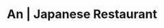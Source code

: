 ---
layout: place
title: An | Japanese Restaurant
permalink: /california/san-francisco/an-japanese-restaurant.html
stateAbbr: CA
stateName: California
cityName: San Francisco
seo:
  type: restaurant
  links: http://sushiansf.com/
place_id: ChIJ9UNO0L6AhYARzock0NnfE2I
photos:
  - name: >-
      places/ChIJ9UNO0L6AhYARzock0NnfE2I/photos/AeeoHcLB3o7ZCrs-BDA6I4pObzq_Sgh_wjtmvJrhHH8wbBm50Z2xgF7DN0LGNcB9vlsgXs75R-OBw34FjCfFLW54rmqI-IAOqANQDL0_EVdRZRccUD-PngfScOV_zcNqdP1AnF6vpGV4SwppCDnGBnO78cWeOeFEs897UcChXk-2abVJmVr0Ya10VlDbPK9KJtZVY2_Jvq0Fr8ZKvjaD3zzV4aHBnnO0Pn7EKKnOgwpJG58PrWyPII5JnTKuf-PQUbjUPoErw-IxbmUFvo67H1l9cfkVJlgKEQ6cN0OCP9pWAsWakqRuI8Zw4u38Sl_oCG7qgiUnQcbBgELf8rUTr-aU5Z72cytdZL6DswzSbjd-g5pi6XiLOKtmFQOp1_gGybjaoYuwfRRViKhnvVKoNpxyRuxHWRXrHrjpMUx6t02N2I3IP-s0
    widthPx: 4080
    heightPx: 3072
    authorAttributions:
      - displayName: Marc Rillera
        uri: https://maps.google.com/maps/contrib/111363544789757739506
        photoUri: >-
          https://lh3.googleusercontent.com/a-/ALV-UjUU-7FzspVkigP98tmm_18R3OxAASpdj7NwLIlipF9IR0VQoHpOxA=s100-p-k-no-mo
    flagContentUri: >-
      https://www.google.com/local/imagery/report/?cb_client=maps_api_places.places_api&image_key=!1e10!2sCIHM0ogKEICAgICnp9qGpwE&hl=en-US
    googleMapsUri: >-
      https://www.google.com/maps/place//data=!3m4!1e2!3m2!1sCIHM0ogKEICAgICnp9qGpwE!2e10!4m2!3m1!1s0x808580bed04e43f5:0x6213dfd9d02487ce
  - name: >-
      places/ChIJ9UNO0L6AhYARzock0NnfE2I/photos/AeeoHcK6LDcdFnmnEW6dErsBh5De1AhJ5ahoc_iQvGNkucyOO8XrznjzcPULL98tXGzY-kduCRsmNwKLO8sBcyIEgTH1P3HYwUqFFvc_OuGPYRtlLv0kMzJEGOZcWY11b5BiZH2BWoeTu2gIQYbyPwRnYx1K46hPRY-mNiZZnmf1SzcZOG-663RhR-1JmOg86Eni1j62ofKxMnEJZ_wKAbND9-TNzy-DUN1ibuqgwyJoW8s6lLy6sy_tUzf3a5iDJ4yTG4fVR7B1qtRuBEbU0vcsnv4s72BKGUtaz8AAG0i31K1bxwW6YxgRuGnsuDXCa_n_x4WK-p4vJjHoiduQBnLOZI3PVA7658ugVIcext8leZtRFsrhshT1FVfGsUaurrIKr8z3kAF7dLPmSWXjjTNBLLdvmvoDjLd5Wxf2TN04iyQ
    widthPx: 4030
    heightPx: 2382
    authorAttributions:
      - displayName: Peter Stone
        uri: https://maps.google.com/maps/contrib/104259985632055816782
        photoUri: >-
          https://lh3.googleusercontent.com/a/ACg8ocJ4D1wJHFJti8jQSkxXtwLJQwW49g_FS8pmSYr5glmd4QlvoA=s100-p-k-no-mo
    flagContentUri: >-
      https://www.google.com/local/imagery/report/?cb_client=maps_api_places.places_api&image_key=!1e10!2sCIHM0ogKEICAgIDr--HDOg&hl=en-US
    googleMapsUri: >-
      https://www.google.com/maps/place//data=!3m4!1e2!3m2!1sCIHM0ogKEICAgIDr--HDOg!2e10!4m2!3m1!1s0x808580bed04e43f5:0x6213dfd9d02487ce
  - name: >-
      places/ChIJ9UNO0L6AhYARzock0NnfE2I/photos/AeeoHcKkb8gCjlHjB0hd8iZ8yX08FAba8roGges-2gigwvEcy-9uVlT22ohPiHChZglVKIZTntQHOuqV6ixwMwGnPjrQCCQ3LzCw3FyL-EAf-65NugF39EkcDjaWmCsjAH6CeBnQxOlb73aaQUxA6NbDDGB_SFoYXEz0BFfK06R18POjhRoHtPQMXNCWxZnTN7CmOYNdKfHFhsVgp7lLlSrsq-aYvlVkctN4t8vZ8QFZS_c3glglzfq_7tUcDmmARkfQvYZDsyg6COBV0JnTZKzgwuj5FVkL24poW2z2YhMHRkcuv6NB7ytbA4ueWN3uWIjHA_ziBlq_37I6Z7hJQFjYpn-Kb49PcY9pQLRhlP515whIcxoRTpx2C83b2Llw9Rhi4iwnIAe8HjewT6h1lxPrzObqMEJMpHoQXiGTtUXdueiT078
    widthPx: 1837
    heightPx: 1229
    authorAttributions:
      - displayName: Peter Stone
        uri: https://maps.google.com/maps/contrib/104259985632055816782
        photoUri: >-
          https://lh3.googleusercontent.com/a/ACg8ocJ4D1wJHFJti8jQSkxXtwLJQwW49g_FS8pmSYr5glmd4QlvoA=s100-p-k-no-mo
    flagContentUri: >-
      https://www.google.com/local/imagery/report/?cb_client=maps_api_places.places_api&image_key=!1e10!2sCIHM0ogKEICAgIDr--HD-gE&hl=en-US
    googleMapsUri: >-
      https://www.google.com/maps/place//data=!3m4!1e2!3m2!1sCIHM0ogKEICAgIDr--HD-gE!2e10!4m2!3m1!1s0x808580bed04e43f5:0x6213dfd9d02487ce
  - name: >-
      places/ChIJ9UNO0L6AhYARzock0NnfE2I/photos/AeeoHcLg3sRj65H10icctGUGvHDMtNKL1UnkMLDuEdZsRY-Tr4wBwx8FFLiYtiw2I4XaIU0xrydPRBgu0hEUTlDlZSiJILqtJD83wIjFKl68-csnrRLnyHhdbq6wisS5oCtEG7cBNV8_msMlYvuh5Gc6pGficuwUUZfhrmpXDHNFSo719yKwDBbhy-0Lhhpfrkjr9bihf7D1bnNRBN5Ht506bM-zz8jO7sAAjxSbUd7m8nRJTuSK5HLhbdkfwMaJOv-OO7mW9LrjTCZ1Cm4k3P4TlywXQ5Vu65bJkBGc6Tsu87_9VZ-uXC4sPoZrsMfJnKwCdf3hqHriiCI1lI0BuYMtTXwIIRt3qQq6RMhwGJNz-TmbqApYjuYgumLkQFUQiaV2Dzb-SMyyCPMoll9_Ri-RWhIqkY-2hodZBlVYGs1qoR0
    widthPx: 4032
    heightPx: 3024
    authorAttributions:
      - displayName: Beatriz Barrera
        uri: https://maps.google.com/maps/contrib/109826559696278532825
        photoUri: >-
          https://lh3.googleusercontent.com/a-/ALV-UjU-xH0lF8uuQyi0DqvFkqMSYNBMbcarhQumWbs8p-mLj2D2NraG=s100-p-k-no-mo
    flagContentUri: >-
      https://www.google.com/local/imagery/report/?cb_client=maps_api_places.places_api&image_key=!1e10!2sCIHM0ogKEICAgIC_u5WXSg&hl=en-US
    googleMapsUri: >-
      https://www.google.com/maps/place//data=!3m4!1e2!3m2!1sCIHM0ogKEICAgIC_u5WXSg!2e10!4m2!3m1!1s0x808580bed04e43f5:0x6213dfd9d02487ce
  - name: >-
      places/ChIJ9UNO0L6AhYARzock0NnfE2I/photos/AeeoHcKCxWnnm0RCn1o5S9H1t1vxlmy5oFmfSHgwh5PH1jXsfw-ZfMVKeTp0OvyRBABzn6dvPhCRxSmuN08mJspmkitTlIf3OJtYWXwWDKnQT_kZ3FPMQ7OKCGh1UUW0P6qpzuUqoxWv48A_qQTahRL2nA-fHfsUA6WLGp5I6zZEaAx7gHeZTPPDcG0YmE6vHgE0-pZViHGN4yDOWqbC8ykcajClF08ppKGvoF2cVbgesf1v_LEzfsNQjQgcRCveAS_PrKRWry9GHOUNgLmc9e7tZMtd-aDKNN0BKymZeuFg9LMAe5E8Zv3OfQ5bC78wH4bPp54Y1qpuwsfiStDaQiTBVaayIVlcU6rk37-gSVg2bSIWmJyc2GhqEp7bb1uFzbtfhMhxo6lIdKjPfH95Hu5XMo1zXav_xR1IL0m6bq7lSjLTLpvG
    widthPx: 3000
    heightPx: 4000
    authorAttributions:
      - displayName: B. Wai
        uri: https://maps.google.com/maps/contrib/114363565406530979314
        photoUri: >-
          https://lh3.googleusercontent.com/a-/ALV-UjXBkZrBOlKM0UndB05Q2Vb1b5gqTtlxrg9Ki9Zt39G-L2HxXeCSrw=s100-p-k-no-mo
    flagContentUri: >-
      https://www.google.com/local/imagery/report/?cb_client=maps_api_places.places_api&image_key=!1e10!2sCIHM0ogKEICAgIDVyvq6gwE&hl=en-US
    googleMapsUri: >-
      https://www.google.com/maps/place//data=!3m4!1e2!3m2!1sCIHM0ogKEICAgIDVyvq6gwE!2e10!4m2!3m1!1s0x808580bed04e43f5:0x6213dfd9d02487ce
  - name: >-
      places/ChIJ9UNO0L6AhYARzock0NnfE2I/photos/AeeoHcJ37zx9pTTmH5qEYAHEgvrQtV0mk9YAx1xwax85PNRD-49N6FLFOAgMNpxTQuEDu0zavUczbZO_hk3E9FeKmzNRemzglOtEq7NBbdZT58yFTs9SOm3DqiWlcwA-tGNEuLf69qFsgMv4omo14eaqZxN5Q2mfvFoLTe9vKwYURMEyxWK0CEKA3AwVsqpBliPK6o7-VYEdsBpA_qaWy7htfirgEAqEAoY_q4rT_viElohgZGCBsHtrFoxkfWkqTvOKo8zvO3NGLZNKoA_QtBBETI-Xm-uIHZBFqqcxYvRUiecIKsYh_9VbD0ZItTBx95IsZyh136q3m3mN2oS2qZN64oe4A90Xpp1E77QdkF5F6UmTsaUxv1Cy1jqZql8AWAVmB_XPt2HLB_psaPTJVLaOVhzZXT_ckhjGcpBJp6__WcHCYYQV
    widthPx: 3024
    heightPx: 4032
    authorAttributions:
      - displayName: Beatriz Barrera
        uri: https://maps.google.com/maps/contrib/109826559696278532825
        photoUri: >-
          https://lh3.googleusercontent.com/a-/ALV-UjU-xH0lF8uuQyi0DqvFkqMSYNBMbcarhQumWbs8p-mLj2D2NraG=s100-p-k-no-mo
    flagContentUri: >-
      https://www.google.com/local/imagery/report/?cb_client=maps_api_places.places_api&image_key=!1e10!2sCIHM0ogKEICAgIC_u5WXygE&hl=en-US
    googleMapsUri: >-
      https://www.google.com/maps/place//data=!3m4!1e2!3m2!1sCIHM0ogKEICAgIC_u5WXygE!2e10!4m2!3m1!1s0x808580bed04e43f5:0x6213dfd9d02487ce
  - name: >-
      places/ChIJ9UNO0L6AhYARzock0NnfE2I/photos/AeeoHcJt9JGx6QXrFsDAzA557UhfdGJGcc9k0UjGAK-_sihZzOypO9y_kTYjKase7UJncy-VjMNwyV0KPWtIJf_wuXdTKqxhiP3mIWojJFYRnfJcagabCDWTQtnRjfebIdCuI8G-d_UbYo2Qr3-Q91PJkZ2lZbFMUWuEcSRfc3O27RaL0ecUXROYmeJKrnEcY3ED0wNkT7pbt5YPIiC23SE3U_6qC-hrtC_S2LkFP8_eowR8tp-G5hfSf6k3vaPcgnB1AMokNj1FqxU6YQF0n9ygFwXjR2KHcoFiaMUOcJkEM2hZZN6wCUUWBIzkOxxoKXeTtC2J-T2SBm3XtboOPqAen8XA-Aa0gi_2NVokEp9IV193662YKl3PtiKqyS3lBN67ov8wDfgJ0TxXYyCsjkMDLcX0NUyNOZgKouMuBXfKxhYyGw
    widthPx: 4080
    heightPx: 3072
    authorAttributions:
      - displayName: Dequan Wang
        uri: https://maps.google.com/maps/contrib/103587777125024620704
        photoUri: >-
          https://lh3.googleusercontent.com/a-/ALV-UjVjkZZiGf3bHN0YX8xVe63XW7X5uUCRZROMboEMt8qfnnCiDwpK7g=s100-p-k-no-mo
    flagContentUri: >-
      https://www.google.com/local/imagery/report/?cb_client=maps_api_places.places_api&image_key=!1e10!2sCIHM0ogKEICAgIDmgJifNg&hl=en-US
    googleMapsUri: >-
      https://www.google.com/maps/place//data=!3m4!1e2!3m2!1sCIHM0ogKEICAgIDmgJifNg!2e10!4m2!3m1!1s0x808580bed04e43f5:0x6213dfd9d02487ce
  - name: >-
      places/ChIJ9UNO0L6AhYARzock0NnfE2I/photos/AeeoHcIRgQ6TLhRLyze9xqGbybjyk73cFUyc8c0TDcZy2NU8PP1kNKW71Yb_ZlBR3zEtP-EuVmcq1tzv_flzl8S9dwaP_tdiYHBEYRX4BKxF_TSlzkMYh5X9ZtmKIVaPkq-LanmXJkOzvpf0tGm3RssgGjZRmOeoF8XWIh92a2wiEuRtQWv7ToAuZbLD4TebpEPmUp9K4ADZkSXQZtUzZZ8nEYxyGb05G-vaWc2nitgsuGTEF4OsvQB9L-Eo2jqCxky9gr4W4S6n41rRqRwWSkOqwZbwVAWEKkEfI70FHJ3LQVV0aakIf3a8xbe5Qb5eUSBc7BZk3bXElrKkxRAw6DiECTULVdp5wqRYQtBrDXnshE7cd1sQaWOLCY8lXPgHvjkOowxQtVPXYAIElXQ8ZvD-O30xMInQn6Fw9PfRWtE3ApYpONwn
    widthPx: 1556
    heightPx: 1719
    authorAttributions:
      - displayName: Peter Stone
        uri: https://maps.google.com/maps/contrib/104259985632055816782
        photoUri: >-
          https://lh3.googleusercontent.com/a/ACg8ocJ4D1wJHFJti8jQSkxXtwLJQwW49g_FS8pmSYr5glmd4QlvoA=s100-p-k-no-mo
    flagContentUri: >-
      https://www.google.com/local/imagery/report/?cb_client=maps_api_places.places_api&image_key=!1e10!2sCIHM0ogKEICAgIDr--HDugE&hl=en-US
    googleMapsUri: >-
      https://www.google.com/maps/place//data=!3m4!1e2!3m2!1sCIHM0ogKEICAgIDr--HDugE!2e10!4m2!3m1!1s0x808580bed04e43f5:0x6213dfd9d02487ce
  - name: >-
      places/ChIJ9UNO0L6AhYARzock0NnfE2I/photos/AeeoHcIufAp5qiyo54hTU-jk21Vpp1lOlo6wwu74YcA0FvzRzpdrePylMk1n9437mx_WPzwkxEOROJKHqdrJOurEFKuyjc-XIxTwYuuba-gaDK1HlpgBsZ6yz1ivl40h8STL5ZJCpG7Tvz_mOYEOKK430B95XoJJc9HutVmWzUO9rmZtcmuoPdspU0Bq0Sw_Pz002KgvTz7sHCtHLLS9Qlv0SctGRtA9GNWq3Ri8VE-2niGgnsXvU-9ZWoKW-S3lxjuRhnPOCt6XESViQNBVloyq4Az3c5RAlPiMYbN5FjuW3zwO-fOO2btq0ly4ILsJPyjDrp3oNrFl1aT_syuIfNQ3LyS8Qjt2zkMYh0hqh4rKrSiVgMrf492nYthNO-4kKSNBAXLjcPcqOP7RYBmbyjoDZGcWB0W_9Qel4nWyTIOsY88FAw
    widthPx: 3024
    heightPx: 4032
    authorAttributions:
      - displayName: Cara Hartwig
        uri: https://maps.google.com/maps/contrib/109249761718548653069
        photoUri: >-
          https://lh3.googleusercontent.com/a-/ALV-UjWGBd18d1rYjgg5NXiBbq1ujZIsa9_3ItpWeocX-lbBjxh6XW0R=s100-p-k-no-mo
    flagContentUri: >-
      https://www.google.com/local/imagery/report/?cb_client=maps_api_places.places_api&image_key=!1e10!2sCIHM0ogKEICAgICvu_q1IQ&hl=en-US
    googleMapsUri: >-
      https://www.google.com/maps/place//data=!3m4!1e2!3m2!1sCIHM0ogKEICAgICvu_q1IQ!2e10!4m2!3m1!1s0x808580bed04e43f5:0x6213dfd9d02487ce
  - name: >-
      places/ChIJ9UNO0L6AhYARzock0NnfE2I/photos/AeeoHcKFo72yMeCUiV1ng1hySB6R_oHw-n2tIlMO3nr5A6BiFAgDO0P5eF3CUrcSxGvgmUowGCW9830IhEAfZ4sSZRUIbv4WKxs3r67k6GELGbMQA1EjzAfE87RMk7UF5gieI41eK6ij6n4uQI095o1h-Izx_-MpPijSbyeYo3Txt9M37vWIOP-SbqhaK68zKTUENL2WUjiwdoQUBtMm3oSVp-TgTFdr0GIzK-_i6jx8AqRuBvouyVv9c1e1nbcqflzIUQO39kPrtD76ALwjyQTuwrQ3IuvaIK3SM68Zqp4E5cSnxGG2R9VdMkX0usecjdK92K3P1nWSnbdgoWKUEs9wRymPhtNfz7TGrS6Y2FTxT1-iLJsnK76_w9yzbXxuaSHQ5wQ7JsrVwh3NldubF8cjqXdLgw8fNGTsia0RqZbLmCAcww
    widthPx: 4800
    heightPx: 2700
    authorAttributions:
      - displayName: Eugene Kiselev
        uri: https://maps.google.com/maps/contrib/107324040352090310934
        photoUri: >-
          https://lh3.googleusercontent.com/a/ACg8ocLcTQ3O3cGqY3bWdz9pRwpeu2l3bNI8Cac-85QJj3QfoVgH1Q=s100-p-k-no-mo
    flagContentUri: >-
      https://www.google.com/local/imagery/report/?cb_client=maps_api_places.places_api&image_key=!1e10!2sCIHM0ogKEICAgIC60o6-dQ&hl=en-US
    googleMapsUri: >-
      https://www.google.com/maps/place//data=!3m4!1e2!3m2!1sCIHM0ogKEICAgIC60o6-dQ!2e10!4m2!3m1!1s0x808580bed04e43f5:0x6213dfd9d02487ce
address: '22 Peace Plaza, #510, 2nd Floor, San Francisco, CA 94115, USA'
street: 22 Peace Plaza,#510,2nd Floor
city: San Francisco
state: CA
zip: '94115'
country: USA
neighborhood: Japantown
latitude: '37.785134'
longitude: '-122.429196'
accessibility_options:
  wheelchairAccessibleEntrance: true
  wheelchairAccessibleRestroom: true
business_status: OPERATIONAL
name: An | Japanese Restaurant
google_maps_links:
  directionsUri: >-
    https://www.google.com/maps/dir//''/data=!4m7!4m6!1m1!4e2!1m2!1m1!1s0x808580bed04e43f5:0x6213dfd9d02487ce!3e0
  placeUri: https://maps.google.com/?cid=7067238366867392462
  writeAReviewUri: >-
    https://www.google.com/maps/place//data=!4m3!3m2!1s0x808580bed04e43f5:0x6213dfd9d02487ce!12e1
  reviewsUri: >-
    https://www.google.com/maps/place//data=!4m4!3m3!1s0x808580bed04e43f5:0x6213dfd9d02487ce!9m1!1b1
  photosUri: >-
    https://www.google.com/maps/place//data=!4m3!3m2!1s0x808580bed04e43f5:0x6213dfd9d02487ce!10e5
primary_type: Japanese Restaurant
opening_hours:
  openNow: false
  periods:
    - open:
        day: 2
        hour: 17
        minute: 30
      close:
        day: 2
        hour: 21
        minute: 30
    - open:
        day: 3
        hour: 17
        minute: 30
      close:
        day: 3
        hour: 21
        minute: 30
    - open:
        day: 4
        hour: 17
        minute: 30
      close:
        day: 4
        hour: 21
        minute: 30
    - open:
        day: 5
        hour: 17
        minute: 30
      close:
        day: 5
        hour: 21
        minute: 30
    - open:
        day: 6
        hour: 17
        minute: 30
      close:
        day: 6
        hour: 21
        minute: 30
  weekdayDescriptions:
    - 'Monday: Closed'
    - 'Tuesday: 5:30 – 9:30 PM'
    - 'Wednesday: 5:30 – 9:30 PM'
    - 'Thursday: 5:30 – 9:30 PM'
    - 'Friday: 5:30 – 9:30 PM'
    - 'Saturday: 5:30 – 9:30 PM'
    - 'Sunday: Closed'
  nextOpenTime: '2025-05-04T00:30:00Z'
secondary_opening_hours:
  regular:
    weekdayDescriptions: null
    type: null
  current:
    weekdayDescriptions: null
    type: null
phone: (415) 250-7276
price_level: PRICE_LEVEL_EXPENSIVE
price_range: $100 &ndash; & up
rating: '4.8'
rating_count: 138
website: http://sushiansf.com/
description: >-
  Discover An Japanese Restaurant in San Francisco$$$An Japanese Restaurant in
  San Francisco, CA, offers a welcoming ambiance perfect for savoring authentic
  edomae sushi and nigiri, along with a selection of small plates that highlight
  fresh, expertly prepared ingredients. This cozy spot in the heart of Japantown
  provides a serene dining experience, complemented by a thoughtful array of
  beer and sake options that pair beautifully with the menu. With its accessible
  entrance and restroom, it's an inclusive choice for those exploring top-rated
  Japanese dining options nearby. Visitors can enjoy an intimate setting that
  emphasizes quality and tradition, making it a standout for anyone seeking
  flavorful sushi experiences in the area.
generative_summary: >-
  Discover An Japanese Restaurant in San Francisco$$$An Japanese Restaurant in
  San Francisco, CA, offers a welcoming ambiance perfect for savoring authentic
  edomae sushi and nigiri, along with a selection of small plates that highlight
  fresh, expertly prepared ingredients. This cozy spot in the heart of Japantown
  provides a serene dining experience, complemented by a thoughtful array of
  beer and sake options that pair beautifully with the menu. With its accessible
  entrance and restroom, it's an inclusive choice for those exploring top-rated
  Japanese dining options nearby. Visitors can enjoy an intimate setting that
  emphasizes quality and tradition, making it a standout for anyone seeking
  flavorful sushi experiences in the area.
generative_disclosure: Summarized by AI using the Grok-3-Mini model.
reviews: null
review_summary: >-
  Insights from Recent Feedback$$$Folks rave about the fantastic omakase
  offerings at this Japanese spot, with many highlighting the nigiri selections
  as a must-try, especially when paired with add-ons like wagyu and unagi for an
  extra treat. The service stands out as friendly and attentive, creating a
  relaxed vibe that enhances the overall meal without overwhelming the senses.
  Reviewers often note the intimate atmosphere, which adds to the charm of
  enjoying fresh and delicious sushi in a comfortable environment. While it's
  clear this place delivers on fresh flavors and thoughtful presentations, it's
  worth noting that the experience feels consistently enjoyable for those
  looking for reliable Japanese cuisine options. Overall, it comes across as a
  solid pick for anyone in the mood for quality sushi nearby, blending great
  tastes with a welcoming feel.
review_disclosure: Summarized by AI using the Grok-3-Mini model.
parking_options: null
payment_options: null
allow_dogs: null
curbside_pickup: null
delivery: null
dine_in: null
good_for_children: null
good_for_groups: null
good_for_sports: null
live_music: null
menu_for_children: null
outdoor_seating: null
reservable: null
restroom: null
serves_beer: null
serves_breakfast: null
serves_brunch: null
serves_cocktails: null
serves_coffee: null
serves_dinner: null
serves_dessert: null
serves_lunch: null
serves_vegetarian_food: null
serves_wine: null
takeout: null
update_category: enterprise
places_description: null

---
